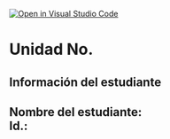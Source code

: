 [![Open in Visual Studio Code](https://classroom.github.com/assets/open-in-vscode-2e0aaae1b6195c2367325f4f02e2d04e9abb55f0b24a779b69b11b9e10269abc.svg)](https://classroom.github.com/online_ide?assignment_repo_id=18559845&assignment_repo_type=AssignmentRepo)
# Unidad No. 
## Información del estudiante  
Nombre del estudiante:  
Id.:
---

